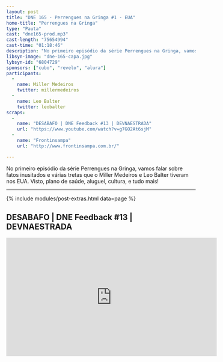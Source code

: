 ```yaml
---
layout: post
title: "DNE 165 - Perrengues na Gringa #1 - EUA"
home-title: "Perrengues na Gringa"
type: "Pauta"
cast: "dne165-prod.mp3"
cast-length: "75654994"
cast-time: "01:18:46"
description: "No primeiro episódio da série Perrengues na Gringa, vamos falar sobre fatos inusitados e várias tretas que o Miller Medeiros e Leo Balter tiveram nos EUA. Visto, plano de saúde, aluguel, cultura, e tudo mais!"
libsyn-image: "dne-165-capa.jpg"
lybsyn-id: "6804729"
sponsors: ["cubo", "revelo", "alura"]
participants:
  -
    name: Miller Medeiros
    twitter: millermedeiros
  -
    name: Leo Balter
    twitter: leobalter
scraps:
  -
    name: "DESABAFO | DNE Feedback #13 | DEVNAESTRADA"
    url: "https://www.youtube.com/watch?v=g7GO2At6sjM"
  -
    name: "Frontinsampa"
    url: "http://www.frontinsampa.com.br/"

---
```


No primeiro episódio da série Perrengues na Gringa, vamos falar sobre fatos inusitados e várias tretas que o Miller Medeiros e Leo Balter tiveram nos EUA. Visto, plano de saúde, aluguel, cultura, e tudo mais!

---

{% include modules/post-extras.html data=page %}

<section class="post-youtube">
  <h2 class="post-youtube-title">
    DESABAFO | DNE Feedback #13 | DEVNAESTRADA
  </h2>
  <div class="v-wrapper">
    <iframe class="v-iframe" width="560" height="315" src="https://www.youtube.com/embed/g7GO2At6sjM" frameborder="0" allowfullscreen></iframe>
  </div>
</section>
